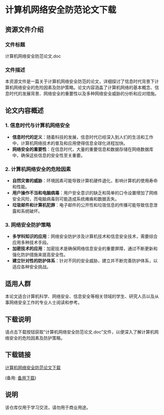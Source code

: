 # 计算机网络安全防范论文下载

## 资源文件介绍

### 文件标题
计算机网络安全防范论文.doc

### 文件描述
本资源文件是一篇关于计算机网络安全防范的论文，详细探讨了信息时代背景下计算机网络安全的危险因素及防护策略。论文内容涵盖了计算机网络的基本概念、信息时代的发展背景、网络安全的重要性以及多种网络安全威胁的分析和应对措施。

## 论文内容概述

### 1. 信息时代与计算机网络安全
- **信息时代的定义**：随着科技的发展，信息时代已经深入到人们的生活和工作中，计算机网络技术的普及和应用使得信息全球化进程加快。
- **网络安全的重要性**：在信息时代，大量的重要信息和数据存储在网络数据库中，确保这些信息的安全性至关重要。

### 2. 计算机网络安全的危险因素
- **自然灾害的威胁**：环境因素可能导致计算机硬件退化，影响计算机的使用寿命和性能。
- **用户操作不当和电脑病毒**：用户安全意识的缺乏和简单的口令设置增加了网络安全风险，而电脑病毒则可能造成系统瘫痪和数据丢失。
- **垃圾邮件和计算机犯罪**：电子邮件的公开性和垃圾信息的传播可能导致信息泄露和系统破坏。

### 3. 网络安全防护策略
- **多学科知识的应用**：网络安全防护涉及计算机技术和信息安全技术，需要综合应用多种技术手段。
- **加密技术的应用**：加密技术是确保网络信息安全的重要屏障，通过不断更新和强化防护措施来提高安全性。
- **建立针对性的防护体系**：针对不同的安全威胁，建立并不断完善防护体系，以适应各种安全挑战。

## 适用人群
本论文适合计算机科学、网络安全、信息安全等相关领域的学生、研究人员以及从事网络安全工作的专业人士阅读和参考。

## 下载说明
请点击下载按钮获取“计算机网络安全防范论文.doc”文件，以便深入了解计算机网络安全的危险因素及防护策略。

## 下载链接
[计算机网络安全防范论文下载](https://pan.quark.cn/s/738b70d82b53) 

(备用: [备用下载](https://pan.baidu.com/s/1DQeSXt4lk1bCghs2jAgbFg?pwd=1234))

## 说明

该仓库仅用于学习交流，请勿用于商业用途。
